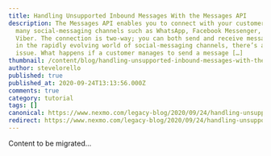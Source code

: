 ```yaml
---
title: Handling Unsupported Inbound Messages With the Messages API
description: The Messages API enables you to connect with your customers over
  many social-messaging channels such as WhatsApp, Facebook Messenger, and
  Viber. The connection is two-way; you can both send and receive messages. But
  in the rapidly evolving world of social-messaging channels, there’s a unique
  issue. What happens if a customer manages to send a message […]
thumbnail: /content/blog/handling-unsupported-inbound-messages-with-the-messages-api-dr/Blog_Unsupported-Inbound-Messages_1200x600.png
author: stevelorello
published: true
published_at: 2020-09-24T13:13:56.000Z
comments: true
category: tutorial
tags: []
canonical: https://www.nexmo.com/legacy-blog/2020/09/24/handling-unsupported-inbound-messages-with-the-messages-api-dr
redirect: https://www.nexmo.com/legacy-blog/2020/09/24/handling-unsupported-inbound-messages-with-the-messages-api-dr
---
```


Content to be migrated...
